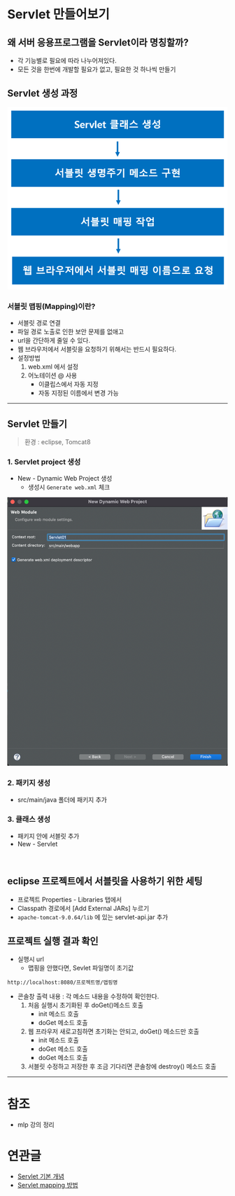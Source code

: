 # Servlet 만들어보기

## 왜 서버 응용프로그램을 Servlet이라  명칭할까?

- 각 기능별로 필요에 따라 나누어져있다.
- 모든 것을 한번에 개발할 필요가 없고, 필요한 것 하나씩 만들기

## Servlet 생성 과정

![](img/2022-06-28-23-44-05.png)

### 서블릿 맵핑(Mapping)이란?
- 서블릿 경로 연결
- 파일 경로 노출로 인한 보안 문제를 없애고
- url을 간단하게 줄일 수 있다.
- 웹 브라우저에서 서블릿을 요청하기 위해서는 반드시 필요하다.
- 설정방법
    1. web.xml 에서 설정
    2. 어노테이션 @ 사용
        - 이클립스에서 자동 지정
        - 자동 지정된 이름에서 변경 가능

---

## Servlet 만들기
> 환경 : eclipse, Tomcat8

### 1. Servlet project 생성
- New - Dynamic Web Project 생성
    - 생성시 `Generate web.xml` 체크

![](img/2022-06-28-23-54-40.png)

### 2. 패키지 생성
- src/main/java 폴더에 패키지 추가

### 3. 클래스 생성
- 패키지 안에 서블릿 추가
- New - Servlet

<br>

## eclipse 프로젝트에서 서블릿을 사용하기 위한 세팅
- 프로젝트 Properties - Libraries 탭에서
- Classpath 경로에서 [Add External JARs] 누르기
- `apache-tomcat-9.0.64/lib` 에 있는 servlet-api.jar 추가

## 프로젝트 실행 결과 확인
- 실행시 url
    - 맵핑을 안했다면, Sevlet 파일명이 초기값
```
http://localhost:8080/프로젝트명/맵핑명
```
- 콘솔창 출력 내용 : 각 메소드 내용을 수정하여 확인한다.
    1. 처음 실행시 초기화된 후 doGet()메소드 호출
        - init 메소드 호출
        - doGet 메소드 호출
    2. 웹 프라우저 새로고침하면 초기화는 안되고, doGet() 메소드만 호출
        - init 메소드 호출
        - doGet 메소드 호출
        - doGet 메소드 호출
    3. 서블릿 수정하고 저장한 후 조금 기다리면 콘솔창에 destroy() 메소드 호출

---

# 참조
- mlp 강의 정리

# 연관글
- [Servlet 기본 개념](Servlet.md)
- [Servlet mapping 방법]([servlet]mapping.md)